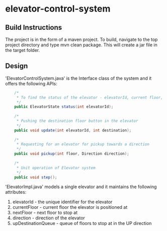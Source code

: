 # elevator-control-system

## Build Instructions
The project is in the form of a maven project. To build, navigate to the top project directory and type mvn clean package. This will create a jar file in the target folder.

## Design
'ElevatorControlSystem.java' is the Interface class of the system and it offers the following APIs:
```Java
	/*
	 * To find the status of the elevator - elevatorId, current floor, next floor, direction
	 */
	public ElevatorState status(int elevatorId);
	
	/*
	 * Pushing the destination floor button in the elevator
	 */
	public void update(int elevatorId, int destination);
	
	/*
	 * Requesting for an elevator for pickup towards a direction
	 */	
	public void pickup(int floor, Direction direction);
	
	/*
	 * Unit operation of Elevator system
	 */
	public void step();
```

'ElevatorImpl.java' models a single elevator and it maintains the following attributes:
1. elevatorId - the unique identifier for the elevator
2. currentFloor - current floor the elevator is positioned at
3. nextFloor - next floor to stop at
4. direction - direction of the elevator
5. upDestinationQueue - queue of floors to stop at in the UP direction
